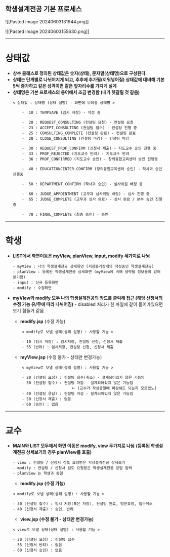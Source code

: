 
## 학생설계전공 기본 프로세스

![[Pasted image 20240603131944.png]]

![[Pasted image 20240603155630.png]]

---
# **상태값**

- **상수 클래스로 정의된 상태값은 숫자(상태), 문자열(상태명)으로 구성된다.**
- **상태는 단계별로 나뉘어지게 되고, 추후에 추가될(끼워넣어질) 상태값에 대비해 기본 5씩 증가하고 같은 성격이면 같은 앞자리수를 가지게 설계**
- **상태명은 기본 프로세스의 용어에서 조금 변경함 (내가 헷갈릴 것 같음)**
	```
	< 상태값 : 상태병 (상태 설명) - 화면에 보여줄 상태명 >
	
		-  10 : TEMPSAVE (임시 저장) - 작성 중
		
		-  20 : REQUEST_CONSULTING (컨설팅 요청) - 컨설팅 요청
		-  23 : ACCEPT_CONSULTING (컨설팅 접수) - 컨설팅 진행 중
		-  25 : CONSULTING_COMPLETE (컨설팅 완료) - 컨설팅 완료
		-  28 : CLOSE_CONSULTING (컨설팅 마감) - 컨설팅 마감
		
		-  30 : REQUEST_PROF_CONFIRM (신청서 제출) - 지도교수 승인 진행 중 
		-  33 : PROF_REJECTED (지도교수 반려) - 지도교수 반려
		-  36 : PROF_CONFIRMED (지도교수 승인) - 창의융합교육센터 승인 진행중

		-  40 : EDUCATIONCENTER_CONFIRM (창의융합교육센터 승인) - 학사과 승인 진행중
			
		-  50 : DEPARTMENT_CONFIRM (학사과 승인) - 심사위원 배정 중
		  
		-  60 : JUDGE_APPOINTMENT (교무과 심사위원 배정) - 심사 진행 중
		-  65 : JUDGE_COMPLETE (교무과 심사 완료) - 심사 완료 / 본부 승인 진행 중
		  
		-  70 : FINAL_COMPLETE (최종 승인) - 승인
	```

---
# **학생**

-  **LIST에서 화면이동은 myView, planView,  input, modify 세가지로 나뉨**
	```
	- myView : 나의 학생설계전공 상세화면 (저장불가상태의 작성중인 학생설계전공)
	- planView : 등록된 학생설계전공 상세화면 (myView에 비해 생략될 정보들이 있어 분기함)
	- input : 신규 등록화면
	- modify : 수정화면
	```

-  **myView와 modify 모두 나의 학생설계전공의 카드를 클릭해 접근 (해당 신청서의 수정 가능 유/무에 따라 나뉘어짐)** - disabled 처리가 한 파일에 같이 들어가있으면 보기 힘들거 같음

	- **modify.jsp** (수정 가능)
	```
		< modify로 보낼 상태(상태 설명) : 사용할 기능 >
			
		- 10 (임시 저장) : 임시저장, 컨설팅 신청, 신청서 제출 
		- 55 (반려) : 임시저장, 컨설팅 신청, 신청서 제출
	```

	- **myView.jsp** (수정 불가 - 상태만 변경가능)
	```
		< myView로 보낼 상태(상태 설명) : 사용할 기능 >
		
		- 20 (컨설팅 요청) : 컨설팅 회수(취소) - 설계되어있지 않은 기능임
		- 30 (컨설팅 접수) : 컨설팅 마감 - 설계되어있지 않은 기능임
							  ㄴ (교수가 작성중일때 마감해도 되는지 모르겠노)
		- 40 (컨설팅 응답) : 컨설팅 마감 - 설계되어있지 않은 기능임
		- 50 (신청서 제출) : 없음
		- 60 (승인) : 없음
	```


---

# 교수

 - **MAIN와 LIST 모두에서 화면 이동은 modify, view 두가지로 나뉨**
   **(등록된 학생설계전공 상세보기의 경우 planView를 호출)**
	```
	- view : 컨설팅 / 신청서 검토 요청받은 학생설계전공 상세보기
	- modify : 컨설팅 / 신청서 검토 요청받은 학생설계전공 응답 입력
	- planView 는 학생과 동일
	```

	 - **modify.jsp (수정 가능)**
	```
	< modify로 보낼 상태(상태 설명) : 사용할 기능 >

	- 30 (컨설팅 접수) : 임시 저장(혹은 저장), 컨설팅 완료, 방문요청, 접수취소
	- 40 (신청서 제출) : 승인, 반려
	```
	
	 - **view.jsp (수정 불가 - 상태만 변경가능)**
	```
	< view로 보낼 상태(상태 설명) : 사용할 기능 > 

	- 20 (컨설팅 요청) : 컨설팅 접수
	- 55 (신청서 반려) : 없음
	- 60 (신청서 승인) : 없음

	```
	